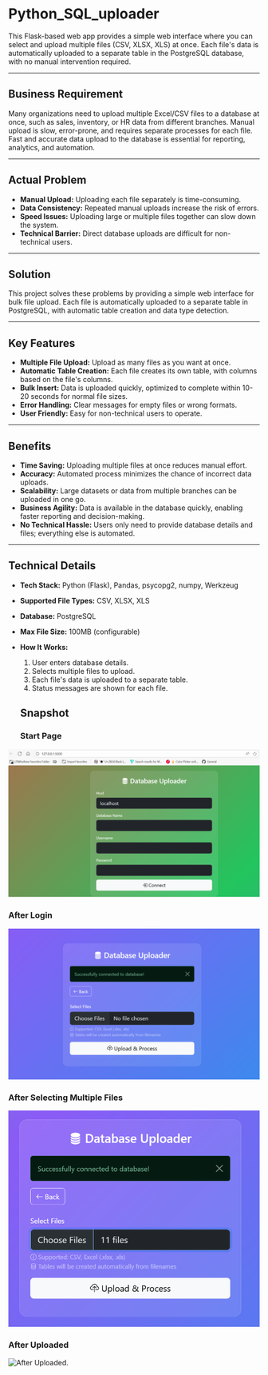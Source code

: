 # Python_SQL_uploader

This Flask-based web app provides a simple web interface where you can select and upload multiple files (CSV, XLSX, XLS) at once. Each file's data is automatically uploaded to a separate table in the PostgreSQL database, with no manual intervention required.

---

## Business Requirement

Many organizations need to upload multiple Excel/CSV files to a database at once, such as sales, inventory, or HR data from different branches. Manual upload is slow, error-prone, and requires separate processes for each file. Fast and accurate data upload to the database is essential for reporting, analytics, and automation.

---

## Actual Problem

- **Manual Upload:** Uploading each file separately is time-consuming.
- **Data Consistency:** Repeated manual uploads increase the risk of errors.
- **Speed Issues:** Uploading large or multiple files together can slow down the system.
- **Technical Barrier:** Direct database uploads are difficult for non-technical users.

---

## Solution

This project solves these problems by providing a simple web interface for bulk file upload. Each file is automatically uploaded to a separate table in PostgreSQL, with automatic table creation and data type detection.

---

## Key Features
- **Multiple File Upload:** Upload as many files as you want at once.
- **Automatic Table Creation:** Each file creates its own table, with columns based on the file's columns.
- **Bulk Insert:** Data is uploaded quickly, optimized to complete within 10-20 seconds for normal file sizes.
- **Error Handling:** Clear messages for empty files or wrong formats.
- **User Friendly:** Easy for non-technical users to operate.

---

## Benefits

- **Time Saving:** Uploading multiple files at once reduces manual effort.
- **Accuracy:** Automated process minimizes the chance of incorrect data uploads.
- **Scalability:** Large datasets or data from multiple branches can be uploaded in one go.
- **Business Agility:** Data is available in the database quickly, enabling faster reporting and decision-making.
- **No Technical Hassle:** Users only need to provide database details and files; everything else is automated.

---

## Technical Details

- **Tech Stack:** Python (Flask), Pandas, psycopg2, numpy, Werkzeug
- **Supported File Types:** CSV, XLSX, XLS
- **Database:** PostgreSQL
- **Max File Size:** 100MB (configurable)
- **How It Works:**
  1. User enters database details.
  2. Selects multiple files to upload.
  3. Each file's data is uploaded to a separate table.
  4. Status messages are shown for each file.

  ## Snapshot
  ### Start Page
![Start Page](https://github.com/rishikesh199/Python_SQL_uploader/blob/main/Web_Start_Page.png)

### After Login
![AfterLogin.png](https://github.com/rishikesh199/Python_SQL_uploader/blob/main/Web_AfterLogin.png)

### After Selecting Multiple Files
![Start Page](https://github.com/rishikesh199/Python_SQL_uploader/blob/main/Web_AfterSelectingMultipleFile.png)

### After Uploaded
![After Uploaded](https://github.com/rishikesh199/Python_SQL_uploader/blob/main/Web_After_Uploaded).
